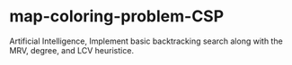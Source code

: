 # map-coloring-problem-CSP
Artificial Intelligence,
Implement basic backtracking search along with the MRV, degree, and LCV heuristice.
